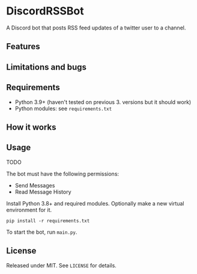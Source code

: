 # DiscordRSSBot
A Discord bot that posts RSS feed updates of a twitter user to a channel.
## Features

## Limitations and bugs
 

## Requirements
- Python 3.9+ (haven't tested on previous 3. versions but it should work)
- Python modules: see `requirements.txt`

## How it works

 
## Usage
 TODO

The bot must have the following permissions:
- Send Messages
- Read Message History

Install Python 3.8+ and required modules. Optionally make a new virtual environment for it.

`pip install -r requirements.txt`

To start the bot, run `main.py`.


## License
Released under MIT. See `LICENSE` for details.
